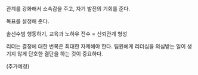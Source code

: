 
관계를 강화해서 소속감을 주고, 자기 발전의 기회를 준다.

목표를 설정해 준다.

솔선수범 행동하기, 교육과 노하우 전수 = 신뢰관계 형성

리더는 결정에 대한 번복은 최대한 자제해야 한다. 팀원에게 리더십을 의심받는 일이 생기지 않게 단호한 결단을 하는 것이 중요하다.

(추가예정)